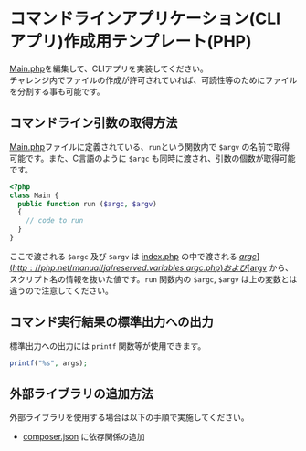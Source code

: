 # コマンドラインアプリケーション(CLI アプリ)作成用テンプレート(PHP)

[Main.php](app/Main.php)を編集して、CLIアプリを実装してください。  
チャレンジ内でファイルの作成が許可されていれば、可読性等のためにファイルを分割する事も可能です。

## コマンドライン引数の取得方法
[Main.php](app/Main.php)ファイルに定義されている、`run`という関数内で `$argv` の名前で取得可能です。また、C言語のように `$argc` も同時に渡され、引数の個数が取得可能です。

```php
<?php
class Main {
  public function run ($argc, $argv)
  {
    // code to run
  }
}
```

ここで渡される `$argc` 及び `$argv` は [index.php](index.php) の中で渡される [$argc](http://php.net/manual/ja/reserved.variables.argc.php) および [$argv](http://php.net/manual/ja/reserved.variables.argv.php) から、スクリプト名の情報を抜いた値です。`run` 関数内の `$argc`, `$argv` は上の変数とは違うので注意してください。

## コマンド実行結果の標準出力への出力
標準出力への出力には `printf` 関数等が使用できます。

``` php
printf("%s", args);
```

## 外部ライブラリの追加方法
外部ライブラリを使用する場合は以下の手順で実施してください。

- [composer.json](composer.json) に依存関係の追加
